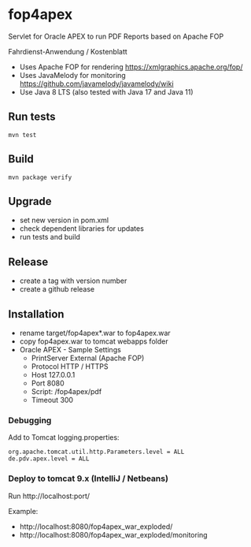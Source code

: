 # fop4apex
Servlet for Oracle APEX to run PDF Reports based on Apache FOP

Fahrdienst-Anwendung / Kostenblatt 

* Uses Apache FOP for rendering
https://xmlgraphics.apache.org/fop/
* Uses JavaMelody for monitoring
https://github.com/javamelody/javamelody/wiki
* Use Java 8 LTS (also tested with Java 17 and Java 11)
 
## Run tests
`mvn test`

## Build
`mvn package verify`

## Upgrade
* set new version in pom.xml
* check dependent libraries for updates
* run tests and build

## Release
* create a tag with version number
* create a github release

## Installation
* rename target/fop4apex*.war to fop4apex.war
* copy fop4apex.war to tomcat webapps folder
* Oracle APEX - Sample Settings
  * PrintServer	External (Apache FOP)
  * Protocol	HTTP / HTTPS
  * Host	127.0.0.1
  * Port	8080
  * Script: /fop4apex/pdf
  * Timeout 300
### Debugging
Add to Tomcat logging.properties:
```
org.apache.tomcat.util.http.Parameters.level = ALL
de.pdv.apex.level = ALL
```

### Deploy to tomcat 9.x (IntelliJ / Netbeans)
Run http://localhost:port/

Example:
* http://localhost:8080/fop4apex_war_exploded/
* http://localhost:8080/fop4apex_war_exploded/monitoring

